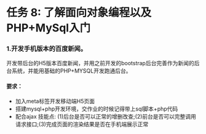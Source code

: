<html lang="en">

<head>
    <meta charset="UTF-8">
</head>

<body>
    <h1>任务 8: 了解面向对象编程以及PHP+MySql入门</h1>
    <h3>1.开发手机版本的百度新闻。</h2>
    <p>开发带后台的H5版本百度新闻，并用之前开发的bootstrap后台完善作为新闻的后台系统，并能用基础的PHP+MYSQL开发跑通后台。</p>
    <h4>要求：</h4>
    <ul>
        <li>加入meta标签开发移动端H5页面</li>
        <li>搭建mysql+php开发环境，交作业的时候记得带上sql脚本+php代码</li>
        <li>配合ajax 技能点: (1)后台是否可以正常的增删改查;(2)前台是否可以完整调用请求接口;(3)完成页面的渲染结果是否在手机端展示正常</li>
    </ul>
   </body>
</html>